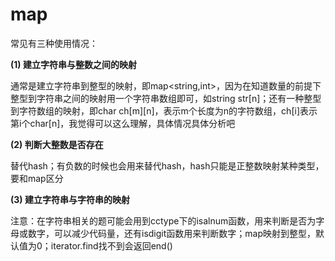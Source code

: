# map

常见有三种使用情况：

**(1) 建立字符串与整数之间的映射**

​	通常是建立字符串到整型的映射，即map<string,int>，因为在知道数量的前提下整型到字符串之间的映射用一个字符串数组即可，如string str[n]；还有一种整型到字符数组的映射，即char ch[m][n]，表示m个长度为n的字符数组，ch[i]表示第i个char[n]，我觉得可以这么理解，具体情况具体分析吧

**(2) 判断大整数是否存在**

​	替代hash；有负数的时候也会用来替代hash，hash只能是正整数映射某种类型，要和map区分

**(3) 建立字符串与字符串的映射**  




注意：在字符串相关的题可能会用到cctype下的isalnum函数，用来判断是否为字母或数字，可以减少代码量，还有isdigit函数用来判断数字；map映射到整型，默认值为0；iterator.find找不到会返回end()  
